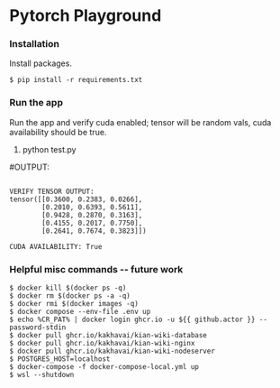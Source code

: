 # Pytorch Playground

### Installation

Install packages.

```
$ pip install -r requirements.txt
```

### Run the app

Run the app and verify cuda enabled; tensor will be random vals, cuda availability should be true.

1. python test.py

#OUTPUT:
```

VERIFY TENSOR OUTPUT:
tensor([[0.3600, 0.2383, 0.0266],
        [0.2010, 0.6393, 0.5611],
        [0.9428, 0.2870, 0.3163],
        [0.4155, 0.2017, 0.7750],
        [0.2641, 0.7674, 0.3823]])

CUDA AVAILABILITY: True
```

### Helpful misc commands -- future work

```
$ docker kill $(docker ps -q)
$ docker rm $(docker ps -a -q)
$ docker rmi $(docker images -q)
$ docker compose --env-file .env up
$ echo %CR_PAT% | docker login ghcr.io -u ${{ github.actor }} --password-stdin 
$ docker pull ghcr.io/kakhavai/kian-wiki-database
$ docker pull ghcr.io/kakhavai/kian-wiki-nginx
$ docker pull ghcr.io/kakhavai/kian-wiki-nodeserver
$ POSTGRES_HOST=localhost
$ docker-compose -f docker-compose-local.yml up
$ wsl --shutdown
```
